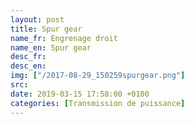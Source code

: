 ```yaml
---
layout: post
title: Spur gear
name_fr: Engrenage droit
name_en: Spur gear
desc_fr: 
desc_en: 
img: ["/2017-08-29_150259spurgear.png"]
src: 
date: 2019-03-15 17:58:00 +0100
categories: [Transmission de puissance]
---
```

